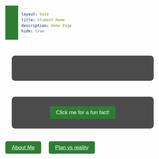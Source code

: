 ```yaml
---
layout: base
title: Student Home 
description: Home Page
hide: true
---
```


<!-- Parallax Scrolling Background -->
<style>
  body {
    margin: 0;
    font-family: Arial, sans-serif;
    color: white;
    background: url('https://source.unsplash.com/random/1920x1080') no-repeat center center fixed;
    background-size: cover;
  }

  .parallax {
    height: 100vh;
    background-attachment: fixed;
    background-position: center;
    background-repeat: no-repeat;
    background-size: cover;
  }

  .content {
    padding: 20px;
    background: rgba(0, 0, 0, 0.7);
    border-radius: 10px;
    text-align: center;
    margin: 50px auto;
    width: 80%;
    max-width: 600px;
  }

  button, a {
    padding: 10px 20px;
    margin: 10px;
    font-size: 1.2em;
    color: white;
    background-color: #2e7d32; /* Dark Green Color */
    border: none;
    border-radius: 5px;
    cursor: pointer;
    transition: transform 0.3s ease, background-color 0.3s ease;
  }

  button:hover, a:hover {
    transform: scale(1.1);
    background-color: #1b5e20; /* Darker Green on Hover */
  }
</style>

<!-- Dynamic Greeting Based on Time of Day -->
<div class="content">
  <h1 id="greeting"></h1>
</div>

<!-- Fun Fact Pop-up -->
<div class="content">
  <button onclick="showFunFact()">Click me for a fun fact!</button>
</div>

<script>
  // Dynamic Greeting Based on Time of Day
  function updateGreeting() {
    const hour = new Date().getHours();
    let greeting;

    if (hour < 12) {
      greeting = "Good Morning, Welcome to Saaras's Page!";
    } else if (hour < 18) {
      greeting = "Good Afternoon, Hope you're having a great day!";
    } else {
      greeting = "Good Evening, Relax and enjoy your time here!";
    }

    document.getElementById('greeting').innerText = greeting;
  }
  updateGreeting();

  // Fun Fact Pop-up
  function showFunFact() {
    const facts = [
      "Did you know? Quantum computing could revolutionize medicine by designing more efficient drugs.",
      "Fun Fact: A single qubit can represent both 0 and 1 simultaneously in quantum computing.",
      "Interesting: The first computer virus was created in 1983 and was called 'Elk Cloner'.",
      "Did you know? The human brain operates on about 20 watts of power, roughly the same as a light bulb.",
      "Surprising: The first email was sent by Ray Tomlinson to himself in 1971."
    ];
    const randomFact = facts[Math.floor(Math.random() * facts.length)];
    alert(randomFact);
  }
</script>
[About Me](navigation/about.md)
[Plan vs reality](navigation/planvsreality.md)
